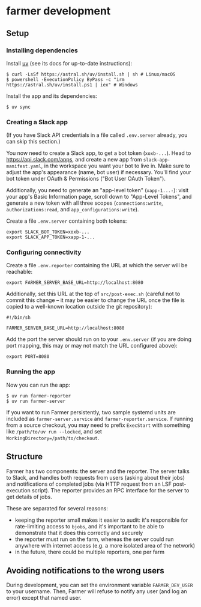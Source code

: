 # farmer development

## Setup

### Installing dependencies

Install [uv][] (see its docs for up-to-date instructions):

```console
$ curl -LsSf https://astral.sh/uv/install.sh | sh # Linux/macOS
$ powershell -ExecutionPolicy ByPass -c "irm https://astral.sh/uv/install.ps1 | iex" # Windows
```

Install the app and its dependencies:

```console
$ uv sync
```

### Creating a Slack app

(If you have Slack API credentials in a file called `.env.server` already, you can skip this section.)

You now need to create a Slack app, to get a bot token (`xoxb-...`). Head to https://api.slack.com/apps, and create a
new app from `slack-app-manifest.yaml`, in the workspace you want your bot to live in. Make sure to adjust the app's
appearance (name, bot user) if necessary. You'll find your bot token under OAuth & Permissions ("Bot User OAuth Token").

Additionally, you need to generate an "app-level token" (`xapp-1...-`): visit your app's Basic Information page, scroll
down to "App-Level Tokens", and generate a new token with all three scopes (`connections:write`, `authorizations:read`,
and `app_configurations:write`).

Create a file `.env.server` containing both tokens:

```shell
export SLACK_BOT_TOKEN=xoxb-...
export SLACK_APP_TOKEN=xapp-1-...
```

### Configuring connectivity

Create a file `.env.reporter` containing the URL at which the server will be reachable:

```shell
export FARMER_SERVER_BASE_URL=http://localhost:8080
```

Additionally, set this URL at the top of `src/post-exec.sh` (careful not to commit this change – it may be easier to
change the URL once the file is copied to a well-known location outside the git repository):

```shell
#!/bin/sh

FARMER_SERVER_BASE_URL=http://localhost:8080
```

Add the port the server should run on to your `.env.server` (if you are doing port mapping, this may or may not match
the URL configured above):

```shell
export PORT=8080
```

### Running the app

Now you can run the app:

```console
$ uv run farmer-reporter
$ uv run farmer-server
```

If you want to run Farmer persistently, two sample systemd units are included as `farmer-server.service` and
`farmer-reporter.service`. If running from a source checkout, you may need to prefix `ExecStart` with something like
`/path/to/uv run --locked`, and set `WorkingDirectory=/path/to/checkout`.

[uv]: https://docs.astral.sh/uv/

## Structure

Farmer has two components: the server and the reporter. The server talks to Slack, and handles both requests from users
(asking about their jobs) and notifications of completed jobs (via HTTP request from an LSF post-execution script). The
reporter provides an RPC interface for the server to get details of jobs.

These are separated for several reasons:

- keeping the reporter small makes it easier to audit: it's responsible for rate-limiting access to `bjobs`, and it's
  important to be able to demonstrate that it does this correctly and securely
- the reporter must run on the farm, whereas the server could run anywhere with internet access (e.g. a more isolated
  area of the network)
- in the future, there could be multiple reporters, one per farm

## Avoiding notifications to the wrong users

During development, you can set the environment variable `FARMER_DEV_USER` to your username. Then, Farmer will refuse to
notify any user (and log an error) except that named user.
